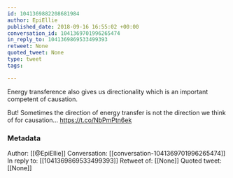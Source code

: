 ```yaml
---
id: 1041369882208681984
author: EpiEllie
published_date: 2018-09-16 16:55:02 +00:00
conversation_id: 1041369701996265474
in_reply_to: 1041369869533499393
retweet: None
quoted_tweet: None
type: tweet
tags:

---
```


Energy transference also gives us directionality which is an important competent of causation. 

But! Sometimes the direction of energy transfer is not the direction we think of for causation... https://t.co/NbPmPtn6ek

### Metadata

Author: [[@EpiEllie]]
Conversation: [[conversation-1041369701996265474]]
In reply to: [[1041369869533499393]]
Retweet of: [[None]]
Quoted tweet: [[None]]

